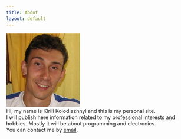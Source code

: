 ```yaml
---
title: About
layout: default
---
```


![Alt It's me](/images/myphoto.jpg)  
Hi, my name is Kirill Kolodiazhnyi and this is my personal site.  
I will publish here information related to my professional interests and hobbies. Mostly it will be about programming and electronics.  
You can contact me by [email](mailto:kirill@c-vision.com.ua).  